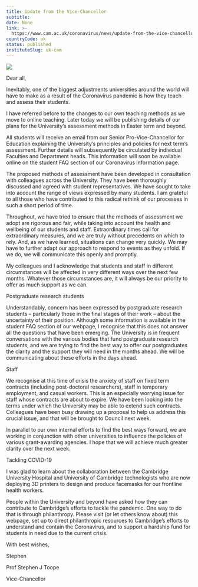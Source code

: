 ```yaml
---
title: Update from the Vice-Chancellor
subtitle: 
date: None
link: >-
  https://www.cam.ac.uk/coronavirus/news/update-from-the-vice-chancellor-6
countryCode: uk
status: published
instituteSlug: uk-cam
---
```

![](https://www.cam.ac.uk/sites/www.cam.ac.uk/files/favicon.ico)

Dear all,

Inevitably, one of the biggest adjustments universities around the world will have to make as a result of the Coronavirus pandemic is how they teach and assess their students.

I have referred before to the changes to our own teaching methods as we move to online teaching. Later today we will be publishing details of our plans for the University’s assessment methods in Easter term and beyond.

All students will receive an email from our Senior Pro-Vice-Chancellor for Education explaining the University’s principles and policies for next term’s assessment. Further details will subsequently be circulated by individual Faculties and Department heads. This information will soon be available online on the student FAQ section of our Coronavirus information page.

The proposed methods of assessment have been developed in consultation with colleagues across the University. They have been thoroughly discussed and agreed with student representatives. We have sought to take into account the range of views expressed by many students. I am grateful to all those who have contributed to this radical rethink of our processes in such a short period of time.

Throughout, we have tried to ensure that the methods of assessment we adopt are rigorous and fair, while taking into account the health and wellbeing of our students and staff. Extraordinary times call for extraordinary measures, and we are truly without precedents on which to rely. And, as we have learned, situations can change very quickly. We may have to further adapt our approach to respond to events as they unfold. If we do, we will communicate this openly and promptly.

My colleagues and I acknowledge that students and staff in different circumstances will be affected in very different ways over the next few months. Whatever those circumstances are, it will always be our priority to offer as much support as we can.

Postgraduate research students

Understandably, concern has been expressed by postgraduate research students – particularly those in the final stages of their work – about the uncertainty of their position. Although some information is available in the student FAQ section of our webpage, I recognise that this does not answer all the questions that have been emerging. The University is in frequent conversations with the various bodies that fund postgraduate research students, and we are trying to find the best way to offer our postgraduates the clarity and the support they will need in the months ahead. We will be communicating about these efforts in the days ahead.

Staff

We recognise at this time of crisis the anxiety of staff on fixed term contracts (including post-doctoral researchers), staff in temporary employment, and casual workers. This is an especially worrying issue for staff whose contracts are about to expire. We have been looking into the terms under which the University may be able to extend such contracts. Colleagues have been busy drawing up a proposal to help us address this crucial issue, and that will be brought to Council next week.

In parallel to our own internal efforts to find the best ways forward, we are working in conjunction with other universities to influence the policies of various grant-awarding agencies. I hope that we will achieve much greater clarity over the next week.

Tackling COVID-19

I was glad to learn about the collaboration between the Cambridge University Hospital and University of Cambridge technologists who are now deploying 3D printers to design and produce facemasks for our frontline health workers.

People within the University and beyond have asked how they can contribute to Cambridge’s efforts to tackle the pandemic. One way to do that is through philanthropy. Please visit (or let others know about) this webpage, set up to direct philanthropic resources to Cambridge’s efforts to understand and contain the Coronavirus, and to support a hardship fund for students in need due to the current crisis.

With best wishes,

Stephen

Prof Stephen J Toope

Vice-Chancellor